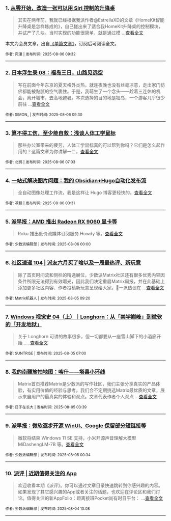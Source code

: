 ### 1. [从零开始，改造一张可以用 Siri 控制的升降桌](https://sspai.com/prime/story/diy-a-siri-enabled-standing-desk)

> 其实在两年前，我就已经根据我派作者@EstrellaXD的文章《HomeKit智能升降桌是怎样炼成的》，自己搓出来了适合我HomeKit升降桌的控制模块，并试产了几块。当时实现的功能很简单，就是通过模 ...[查看全文](https://sspai.com/prime/story/diy-a-siri-enabled-standing-desk)

本文为会员文章，出自[《单篇文章》](https://sspai.com/prime/precog/single)，订阅后可阅读全文。 

<sub>作者: 宛潼 | 发布时间: 2025-08-06 09:32</sub>

---


### 2. [日本浮生录 08：福岛三日，山路见远空](https://sspai.com/post/101579)

> 写在前面今年东京的夏天格外炎热，就连夜晚也没有丝毫凉意，走出家门仿佛都能被黏腻的空气裹住。于是，我萌生了一个念头——趁着三连休的机会，离开城市，去高地避暑。本次选择的目的地是福岛，一个游客几乎很少前往 ...[查看全文](https://sspai.com/post/101579) 

<sub>作者: SIMON_ | 发布时间: 2025-08-06 09:30</sub>

---


### 3. [算不得工伤，至少能自救：浅谈人体工学鼠标](https://sspai.com/post/69064)

> 那些办公室带来的疲劳，人体工学鼠标真的可以帮到你吗？它们是怎么起作用的？这篇文章为你讲解一二。[查看全文](https://sspai.com/post/69064) 

<sub>作者: 北鸮 | 发布时间: 2025-08-06 07:03</sub>

---


### 4. [一站式解决图片问题：我的 Obsidian+Hugo自动化发布流](https://sspai.com/post/101376)

> 全自动图像处理工作流，我是这样让 Hugo 博客更轻快的。[查看全文](https://sspai.com/post/101376) 

<sub>作者: 凉糕 | 发布时间: 2025-08-06 03:31</sub>

---


### 5. [派早报：AMD 推出 Radeon RX 9060 显卡等](https://sspai.com/post/101627)

> Roku 推出低价流媒体订阅服务 Howdy 等。[查看全文](https://sspai.com/post/101627) 

<sub>作者: 少数派编辑部 | 发布时间: 2025-08-06 00:00</sub>

---


### 6. [社区速递 104 | 派友六月买了啥以及一周最热评、新玩意](https://sspai.com/post/101600)

> 除了首页时间流和侧栏的精选展位，少数派Matrix社区还有很多优秀内容因条件所限无法得到有效曝光，因此我们决定重启Matrix周报，并在此基础上添加更多社区内容、作者投稿新玩意呈现给大家。💬一派热议在 ...[查看全文](https://sspai.com/post/101600) 

<sub>作者: Matrix机器人 | 发布时间: 2025-08-05 09:20</sub>

---


### 7. [Windows 视觉史 04（上）｜Longhorn：从「美学巅峰」到微软的「开发地狱」](https://sspai.com/post/89445)

> 关于 Longhorn 可讲的故事很多，但一切都要从一座雪山脚下的小酒廊开始……[查看全文](https://sspai.com/post/89445) 

<sub>作者: SUNTRISE | 发布时间: 2025-08-05 07:00</sub>

---


### 8. [我的南疆旅拍地图：喀什——塔县小环线](https://sspai.com/post/101339)

> Matrix首页推荐Matrix是少数派的写作社区，我们主张分享真实的产品体验，有实用价值的经验与思考。我们会不定期挑选Matrix最优质的文章，展示来自用户的最真实的体验和观点。文章代表作者个人观点 ...[查看全文](https://sspai.com/post/101339) 

<sub>作者: 日子在长大 | 发布时间: 2025-08-05 03:39</sub>

---


### 9. [派早报：微软逐步开源 WinUI、Google 保留部分短链接等](https://sspai.com/post/101588)

> 微软将结束 Windows 11 SE 支持，小米开源声音理解大模型 MiDashengLM-7B 等。[查看全文](https://sspai.com/post/101588) 

<sub>作者: 少数派编辑部 | 发布时间: 2025-08-05 00:34</sub>

---


### 10. [派评 | 近期值得关注的 App](https://sspai.com/post/101576)

> 欢迎收看本期《派评》。你可以通过文章目录快速跳转到你感兴趣的内容。如果发现了其它感兴趣的App或者关注的话题，也欢迎在评论区和我们讨论。值得关注的新AppFolio：距离接班Pocket尚有时日平台： ...[查看全文](https://sspai.com/post/101576) 

<sub>作者: 少数派编辑部 | 发布时间: 2025-08-04 10:08</sub>

---

